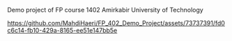 Demo project of FP course 1402 Amirkabir University of Technology


https://github.com/MahdiHaeri/FP_402_Demo_Project/assets/73737391/fd0c6c14-fb10-429a-8165-ee51e147bb5e

